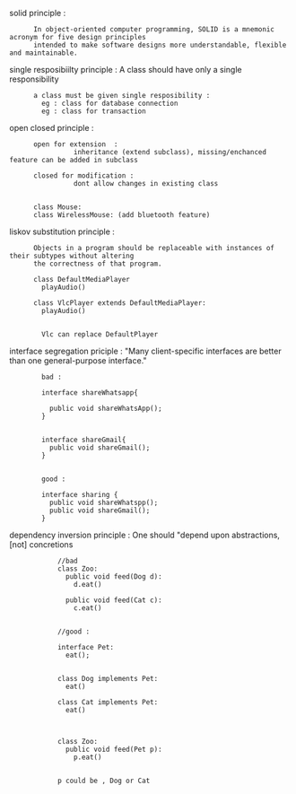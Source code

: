 solid principle :

          In object-oriented computer programming, SOLID is a mnemonic acronym for five design principles 
          intended to make software designs more understandable, flexible and maintainable.


single resposibiilty principle : A class should have only a single responsibility

          a class must be given single resposibility :
            eg : class for database connection
            eg : class for transaction

 
open closed principle : 

          open for extension  : 
                    inheritance (extend subclass), missing/enchanced feature can be added in subclass
          
          closed for modification : 
                    dont allow changes in existing class


          class Mouse:
          class WirelessMouse: (add bluetooth feature) 

	
liskov substitution principle : 
	
          Objects in a program should be replaceable with instances of their subtypes without altering 
          the correctness of that program.

          class DefaultMediaPlayer
            playAudio()

          class VlcPlayer extends DefaultMediaPlayer:
            playAudio()


        	Vlc can replace DefaultPlayer




interface segregation priciple :    "Many client-specific interfaces are better than one general-purpose interface."


            bad : 

            interface shareWhatsapp{

              public void shareWhatsApp();
            }	


            interface shareGmail{
              public void shareGmail();
            }	


            good : 

            interface sharing {
              public void shareWhatspp();
              public void shareGmail();
            }



 
dependency inversion principle : One should "depend upon abstractions, [not] concretions

                //bad
                class Zoo:
                  public void feed(Dog d):
                    d.eat()

                  public void feed(Cat c):
                    c.eat()


                //good : 
                
                interface Pet:
                  eat();


                class Dog implements Pet:
                  eat()

                class Cat implements Pet:
                  eat()



                class Zoo:
                  public void feed(Pet p):	
                    p.eat()


                p could be , Dog or Cat
